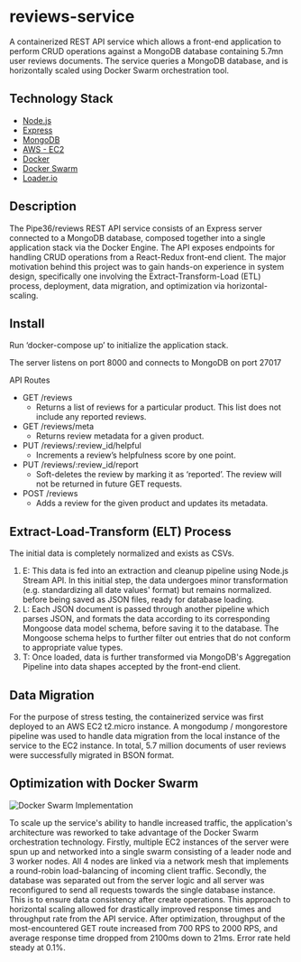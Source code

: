 # reviews-service

A containerized REST API service which allows a front-end application to perform CRUD operations against a MongoDB database containing 5.7mn user reviews documents. The service queries a MongoDB database, and is horizontally scaled using Docker Swarm orchestration tool.

## Technology Stack

- [Node.js](https://nodejs.org/)
- [Express](https://expressjs.com/)
- [MongoDB](https://www.mongodb.com/)
- [AWS - EC2](https://docs.aws.amazon.com/ec2/index.html?nc2=h_ql_doc_ec2#amazon-ec2)
- [Docker](https://www.docker.com/)
- [Docker Swarm](https://docs.docker.com/engine/swarm/)
- [Loader.io](https://loader.io/)

## Description

The Pipe36/reviews REST API service consists of an Express server connected to a MongoDB database, composed together into a single application stack via the Docker Engine. The API exposes endpoints for handling CRUD operations from a React-Redux front-end client. The major motivation behind this project was to gain hands-on experience in system design, specifically one involving the Extract-Transform-Load (ETL) process, deployment, data migration, and optimization via horizontal-scaling.

## Install

Run ‘docker-compose up’ to initialize the application stack.

The server listens on port 8000 and connects to MongoDB on port 27017

API Routes

- GET /reviews
    - Returns a list of reviews for a particular product. This list does not include any reported reviews.
- GET /reviews/meta
    - Returns review metadata for a given product.
- PUT /reviews/:review_id/helpful
    - Increments a review’s helpfulness score by one point.
- PUT /reviews/:review_id/report
    - Soft-deletes the review by marking it as ‘reported’. The review will not be returned in future GET requests.
- POST /reviews
    - Adds a review for the given product and updates its metadata.

## Extract-Load-Transform (ELT) Process

The initial data is completely normalized and exists as CSVs.

1. E: This data is fed into an extraction and cleanup pipeline using Node.js Stream API. In this initial step, the data undergoes minor transformation (e.g. standardizing all date values' format) but remains normalized. before being saved as JSON files, ready for database loading. 
2. L: Each JSON document is passed through another pipeline which parses JSON, and formats the data according to its corresponding Mongoose data model schema, before saving it to the database. The Mongoose schema helps to further filter out entries that do not conform to appropriate value types.
3. T: Once loaded, data is further transformed via MongoDB's Aggregation Pipeline into data shapes accepted by the front-end client. 

## Data Migration

For the purpose of stress testing, the containerized service was first deployed to an AWS EC2 t2.micro instance. A mongodump / mongorestore pipeline was used to handle data migration from the local instance of the service to the EC2 instance. In total, 5.7 million documents of user reviews were successfully migrated in BSON format.  

## Optimization with Docker Swarm

![Docker Swarm Implementation](https://user-images.githubusercontent.com/76780896/120234205-12b41800-c28a-11eb-8bcd-6a98557c84d4.png)

To scale up the service's ability to handle increased traffic, the application's architecture was reworked to take advantage of the Docker Swarm orchestration technology. Firstly, multiple EC2 instances of the server were spun up and networked into a single swarm consisting of a leader node and 3 worker nodes. All 4 nodes are linked via a network mesh that implements a round-robin load-balancing of incoming client traffic. Secondly, the database was separated out from the server logic and all server was reconfigured to send all requests towards the single database instance. This is to ensure data consistency after create operations. This approach to horizontal scaling allowed for drastically improved response times and throughput rate from the API service. After optimization, throughput of the most-encountered GET route increased from 700 RPS to 2000 RPS, and average response time dropped from 2100ms down to 21ms. Error rate held steady at 0.1%.
